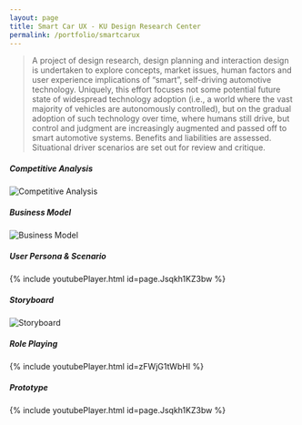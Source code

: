 ```yaml
---
layout: page
title: Smart Car UX - KU Design Research Center
permalink: /portfolio/smartcarux
---
```



> A project of design research, design planning and interaction design is undertaken to explore concepts, market issues, human factors and user experience implications of “smart”, self-driving automotive technology. Uniquely, this effort focuses not some potential future state of widespread technology adoption (i.e., a world where the vast majority of vehicles are autonomously controlled), but on the gradual adoption of such technology over time, where humans still drive, but control and judgment are increasingly augmented and passed off to smart automotive systems. Benefits and liabilities are assessed. Situational driver scenarios are set out for review and critique.

##### Competitive Analysis
![Competitive Analysis](https://cyrus-education.github.io/images/scca.png "Large example image")
##### Business Model
![Business Model](https://cyrus-education.github.io/images/scbm.png "Large example image")
##### User Persona & Scenario
{% include youtubePlayer.html id=page.Jsqkh1KZ3bw %}
##### Storyboard
![Storyboard](https://cyrus-education.github.io/images/scs "Large example image")
##### Role Playing
{% include youtubePlayer.html id=zFWjG1tWbHI %}
##### Prototype
{% include youtubePlayer.html id=page.Jsqkh1KZ3bw %}


